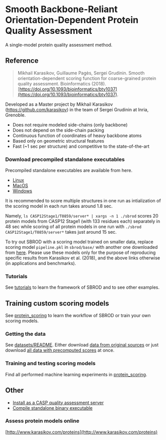 # Smooth Backbone-Reliant Orientation-Dependent Protein Quality Assessment
A single-model protein quality assessment method.

## Reference

> Mikhail Karasikov, Guillaume Pagès, Sergei Grudinin.
Smooth orientation-dependent scoring function for coarse-grained protein quality assessment.
Bioinformatics (2018). [https://doi.org/10.1093/bioinformatics/bty1037](https://doi.org/10.1093/bioinformatics/bty1037).

Developed as a Master project by Mikhail Karasikov (https://github.com/karasikov) in the team of Sergei Grudinin at Inria, Grenoble.

* Does not require modeled side-chains (only backbone)
* Does not depend on the side-chain packing
* Continuous function of coordinates of heavy backbone atoms
* Based only on geometric structural features
* Fast (~1 sec per structure) and competitive to the state-of-the-art

### Download precompiled standalone executables
Precompiled standalone executables are available from here.
* [Linux](https://drive.google.com/open?id=0B3zcrZZIqs3fcE9pSWRWRGpCdmc)
* [MacOS](https://drive.google.com/open?id=0B3zcrZZIqs3fODhGUTU0dFVrTjA)
* [Windows](https://drive.google.com/open?id=0B3zcrZZIqs3fazJtR0JtNjhBd2M)

It is recommended to score multiple structures in one run as intialization of the scoring model in each run takes around 1.8 sec.

Namely, `ls CASP12Stage1/T0859/server* | xargs -n 1 ./sbrod` scores 20 protein models from CASP12 Stage1 (with 133 residues each) separately in 48 sec
while scoring of all protein models in one run with `./sbrod CASP12Stage1/T0859/server*` takes just around 15 sec.

To try out SBROD with a scoring model trained on smaller data, replace scoring model `pipeline.pkl` in `sbrod/base/` with another one downloaded
from [here](https://drive.google.com/open?id=0B3zcrZZIqs3fYVpqZkJpbTUzT2c).
Please use these models only for the purpose of reproducing specific results from Karasikov et al. (2018), and the above links otherwise (in applications and benchmarks).

### Tutorials
See [tutorials](http://w17407.vdi.mipt.ru/protein_scoring/static/manuals.html) to learn the framework of SBROD and to see other examples.


## Training custom scoring models
See [protein_scoring](./protein_scoring) to learn the workflow of SBROD or train your own scoring models.

### Getting the data
See [datasets/README](./datasets/).
Either download [data from original sources](./datasets#download-the-casp-data-from-original-sources) or just download [all data with precomputed scores](./datasets#download-preprocessed-data) at once.

### Training and testing scoring models
Find all performed machine learning experiments in [protein_scoring](./protein_scoring).


## Other
* [Install as a CASP quality assessment server](./server)
* [Compile standalone binary executable](./standalone)

### Assess protein models online
[http://www.karasikov.com/proteins](http://www.karasikov.com/proteins)
